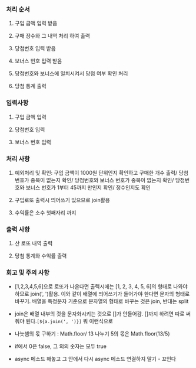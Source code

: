 ### 처리 순서

1. 구입 금액 입력 받음

2. 구매 장수와 그 내역 처리 하여 출력

3. 당첨번호 입력 받음

4. 보너스 번호 입력 받음

5. 당첨번호와 보너스에 일치시켜서 당첨 여부 확인 처리

6. 당첨 통계 출력

### 입력사항

1. 구입 금액 입력

2. 당첨번호 입력

3. 보너스 번호 입력

### 처리 사항

1. 예외처리 및 확인: 구입 금액이 1000원 단위인지 확인하고 구매한 개수 출력/ 당첨 번호가 중복이 없는지 확인/ 당첨번호와 보너스 번호가 중복이 없는지 확인/ 당첨번호와 보너스 번호가 1부터 45까지 만인지 확인/ 정수인지도 확인

2. 구입로또 출력시 띄어쓰기 있으므로 join활용

3. 수익률은 소수 첫째자리 까지

### 출력 사항

1. 산 로또 내역 출력

2. 당첨 통계와 수익률 출력



### 회고 및 주의 사항

- [1,2,3,4,5,6]으로 로또가 나온다면 출력시에는 [1, 2, 3, 4, 5, 6]의 형태로 나와야 하므로 join(', ')활용. 이와 같이 배열에 띄어쓰기가 들어가야 한다면 문자의 형태로 바꾸기. 배열을 특정문자 기준으로 문자열의 형태로 바꾸는 것은 join, 반대는 split
- join은 배열 내부의 것을 문자화시키는 것으로 []가 안들어감. []까지 하려면 따로 써줘야 된다.`[${a.join(', ')}]` 뭐 이런식으로

- 나눗셈의 몫 구하기 : Math.floor/ 13 나누기 5의 몫은 Math.floor(13/5)

- if에서 0은 false, 그 외의 숫자는 모두 true

- async 메소드 해놓고 그 안에서 다시 async 메소드 연결하지 말기 - 꼬인다